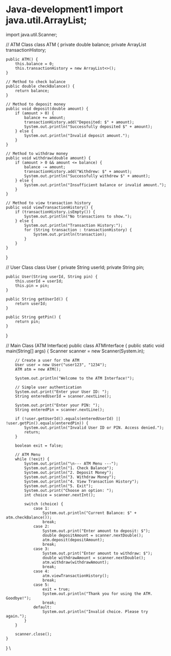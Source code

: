 # Java-development1 import java.util.ArrayList;
import java.util.Scanner;

// ATM Class
class ATM {
    private double balance;
    private ArrayList<String> transactionHistory;

    public ATM() {
        this.balance = 0;
        this.transactionHistory = new ArrayList<>();
    }

    // Method to check balance
    public double checkBalance() {
        return balance;
    }

    // Method to deposit money
    public void deposit(double amount) {
        if (amount > 0) {
            balance += amount;
            transactionHistory.add("Deposited: $" + amount);
            System.out.println("Successfully deposited $" + amount);
        } else {
            System.out.println("Invalid deposit amount.");
        }
    }

    // Method to withdraw money
    public void withdraw(double amount) {
        if (amount > 0 && amount <= balance) {
            balance -= amount;
            transactionHistory.add("Withdrew: $" + amount);
            System.out.println("Successfully withdrew $" + amount);
        } else {
            System.out.println("Insufficient balance or invalid amount.");
        }
    }

    // Method to view transaction history
    public void viewTransactionHistory() {
        if (transactionHistory.isEmpty()) {
            System.out.println("No transactions to show.");
        } else {
            System.out.println("Transaction History:");
            for (String transaction : transactionHistory) {
                System.out.println(transaction);
            }
        }
    }
}

// User Class
class User {
    private String userId;
    private String pin;

    public User(String userId, String pin) {
        this.userId = userId;
        this.pin = pin;
    }

    public String getUserId() {
        return userId;
    }

    public String getPin() {
        return pin;
    }
}

// Main Class (ATM Interface)
public class ATMInterface {
    public static void main(String[] args) {
        Scanner scanner = new Scanner(System.in);

        // Create a user for the ATM
        User user = new User("user123", "1234");
        ATM atm = new ATM();

        System.out.println("Welcome to the ATM Interface!");

        // Simple user authentication
        System.out.print("Enter your User ID: ");
        String enteredUserId = scanner.nextLine();

        System.out.print("Enter your PIN: ");
        String enteredPin = scanner.nextLine();

        if (!user.getUserId().equals(enteredUserId) || !user.getPin().equals(enteredPin)) {
            System.out.println("Invalid User ID or PIN. Access denied.");
            return;
        }

        boolean exit = false;

        // ATM Menu
        while (!exit) {
            System.out.println("\n--- ATM Menu ---");
            System.out.println("1. Check Balance");
            System.out.println("2. Deposit Money");
            System.out.println("3. Withdraw Money");
            System.out.println("4. View Transaction History");
            System.out.println("5. Exit");
            System.out.print("Choose an option: ");
            int choice = scanner.nextInt();

            switch (choice) {
                case 1:
                    System.out.println("Current Balance: $" + atm.checkBalance());
                    break;
                case 2:
                    System.out.print("Enter amount to deposit: $");
                    double depositAmount = scanner.nextDouble();
                    atm.deposit(depositAmount);
                    break;
                case 3:
                    System.out.print("Enter amount to withdraw: $");
                    double withdrawAmount = scanner.nextDouble();
                    atm.withdraw(withdrawAmount);
                    break;
                case 4:
                    atm.viewTransactionHistory();
                    break;
                case 5:
                    exit = true;
                    System.out.println("Thank you for using the ATM. Goodbye!");
                    break;
                default:
                    System.out.println("Invalid choice. Please try again.");
            }
        }

        scanner.close();
    }
}
\
